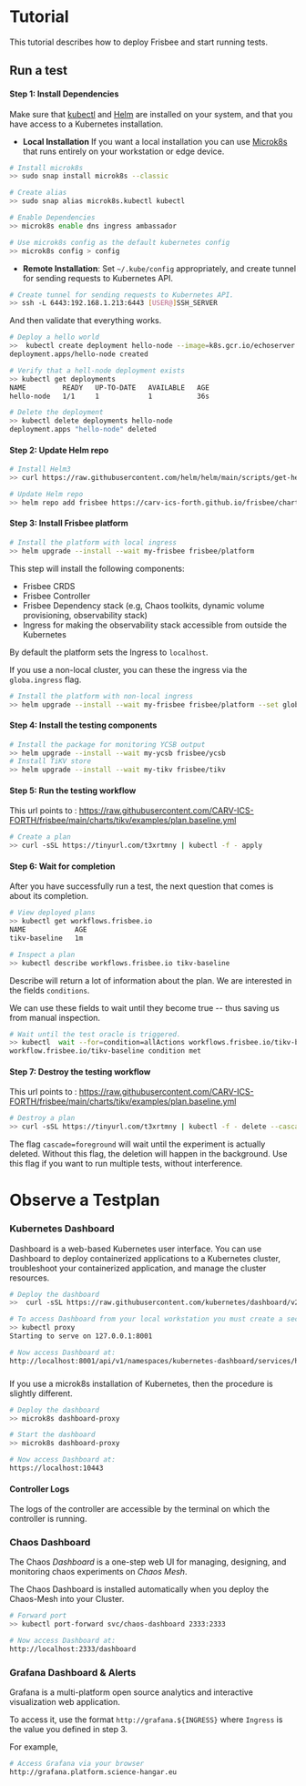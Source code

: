 # Tutorial

This tutorial describes how to deploy Frisbee and start running tests.

## Run a test

#### Step 1:  Install Dependencies

Make sure that [kubectl](https://kubernetes.io/docs/tasks/tools/install-kubectl-linux/)
and  [Helm](https://helm.sh/docs/intro/install/) are installed on your system, and that you have access to a Kubernetes
installation.

* **Local Installation** If you want a local installation you can use [Microk8s](https://microk8s.io/docs) that runs
  entirely on your workstation or edge device.

```bash
# Install microk8s
>> sudo snap install microk8s --classic

# Create alias 
>> sudo snap alias microk8s.kubectl kubectl

# Enable Dependencies
>> microk8s enable dns ingress ambassador

# Use microk8s config as the default kubernetes config
>> microk8s config > config
```

* **Remote Installation**: Set  `~/.kube/config` appropriately, and create tunnel for sending requests to Kubernetes
  API.

```bash
# Create tunnel for sending requests to Kubernetes API.
>> ssh -L 6443:192.168.1.213:6443 [USER@]SSH_SERVER
```

And then validate that everything works.

```bash
# Deploy a hello world
>>  kubectl create deployment hello-node --image=k8s.gcr.io/echoserver:1.4
deployment.apps/hello-node created

# Verify that a hell-node deployment exists
>> kubectl get deployments
NAME         READY   UP-TO-DATE   AVAILABLE   AGE
hello-node   1/1     1            1           36s

# Delete the deployment
>> kubectl delete deployments hello-node
deployment.apps "hello-node" deleted
```

#### Step 2: Update Helm repo

```bash
# Install Helm3
>> curl https://raw.githubusercontent.com/helm/helm/main/scripts/get-helm-3 | bash

# Update Helm repo
>> helm repo add frisbee https://carv-ics-forth.github.io/frisbee/charts
```

#### Step 3: Install Frisbee platform

```bash
# Install the platform with local ingress
>> helm upgrade --install --wait my-frisbee frisbee/platform
```

This step will install the following components:

* Frisbee CRDS
* Frisbee Controller
* Frisbee Dependency stack (e.g, Chaos toolkits, dynamic volume provisioning, observability stack)
* Ingress for making the observability stack accessible from outside the Kubernetes

By default the platform sets the Ingress to `localhost`.

If you use a non-local cluster, you can these the ingress via the  `globa.ingress` flag.

```bash
# Install the platform with non-local ingress
>> helm upgrade --install --wait my-frisbee frisbee/platform --set global.ingress=platform.science-hangar.eu 
```

#### Step 4:  Install the testing components

```bash
# Install the package for monitoring YCSB output
>> helm upgrade --install --wait my-ycsb frisbee/ycsb
# Install TiKV store
>> helm upgrade --install --wait my-tikv frisbee/tikv
```

#### Step 5: Run the testing workflow

This url points
to : https://raw.githubusercontent.com/CARV-ICS-FORTH/frisbee/main/charts/tikv/examples/plan.baseline.yml

```bash
# Create a plan
>> curl -sSL https://tinyurl.com/t3xrtmny | kubectl -f - apply
```

#### Step 6: Wait for completion

After you have successfully run a test, the next question that comes is about its completion.

```bash
# View deployed plans
>> kubectl get workflows.frisbee.io
NAME            AGE
tikv-baseline   1m

# Inspect a plan
>> kubectl describe workflows.frisbee.io tikv-baseline
```

Describe will return a lot of information about the plan. We are interested in the fields `conditions`.

We can use these fields to wait until they become true -- thus saving us from manual inspection.

```bash
# Wait until the test oracle is triggered.
>> kubectl  wait --for=condition=allActions workflows.frisbee.io/tikv-baseline 
workflow.frisbee.io/tikv-baseline condition met
```

####     

#### Step 7: Destroy the testing workflow

This url points
to : https://raw.githubusercontent.com/CARV-ICS-FORTH/frisbee/main/charts/tikv/examples/plan.baseline.yml

```bash
# Destroy a plan
>> curl -sSL https://tinyurl.com/t3xrtmny | kubectl -f - delete --cascade=foreground
```

The flag `cascade=foreground` will wait until the experiment is actually deleted. Without this flag, the deletion will
happen in the background. Use this flag if you want to run multiple tests, without interference.

# Observe a Testplan

### Kubernetes Dashboard

Dashboard is a web-based Kubernetes user interface. You can use Dashboard to deploy containerized applications to a
Kubernetes cluster, troubleshoot your containerized application, and manage the cluster resources.

```bash
# Deploy the dashboard
>>  curl -sSL https://raw.githubusercontent.com/kubernetes/dashboard/v2.3.1/aio/deploy/recommended.yaml | kubectl -f - apply

# To access Dashboard from your local workstation you must create a secure channel to your Kubernetes cluster
>> kubectl proxy
Starting to serve on 127.0.0.1:8001

# Now access Dashboard at:
http://localhost:8001/api/v1/namespaces/kubernetes-dashboard/services/https:kubernetes-dashboard:/proxy/.
```

###     

If you use a microk8s installation of Kubernetes, then the procedure is slightly different.

```bash
# Deploy the dashboard
>> microk8s dashboard-proxy

# Start the dashboard
>> microk8s dashboard-proxy

# Now access Dashboard at:
https://localhost:10443
```

#### Controller Logs

The logs of the controller are accessible by the terminal on which the controller is running.

### Chaos Dashboard

The Chaos *Dashboard* is a one-step web UI for managing, designing, and monitoring chaos experiments on *Chaos Mesh*.

The Chaos Dashboard is installed automatically when you deploy the Chaos-Mesh into your Cluster.

```bash
# Forward port
>> kubectl port-forward svc/chaos-dashboard 2333:2333

# Now access Dashboard at:
http://localhost:2333/dashboard
```

### Grafana Dashboard & Alerts

Grafana is a multi-platform open source analytics and interactive visualization web application.

To access it, use the format `http://grafana.${INGRESS}` where `Ingress` is the value you defined in step 3.

For example,

```bash
# Access Grafana via your browser
http://grafana.platform.science-hangar.eu 
```

